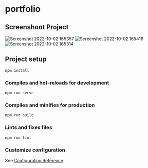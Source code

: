 # portfolio

## Screenshoot Project

![Screenshot 2022-10-02 165357](https://user-images.githubusercontent.com/77228414/193446287-4cfadd8c-6ba0-40f5-a082-f8cd063a64ea.png)
![Screenshot 2022-10-02 165416](https://user-images.githubusercontent.com/77228414/193446291-b22cc1d9-67e2-4ace-856a-4a3dae38169e.png)
![Screenshot 2022-10-02 165314](https://user-images.githubusercontent.com/77228414/193446294-5d6760bd-e6a8-44ac-99f4-d433c0627378.png)


## Project setup
```
npm install
```

### Compiles and hot-reloads for development
```
npm run serve
```

### Compiles and minifies for production
```
npm run build
```

### Lints and fixes files
```
npm run lint
```

### Customize configuration
See [Configuration Reference](https://cli.vuejs.org/config/).
